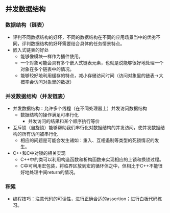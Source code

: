 ## 并发数据结构

### 数据结构（链表）

+ 评判不同数据结构的好坏，不同的数据结构在不同的应用场景当中的优劣不同，评判数据结构的好坏需要结合具体的任务情景特点。
+ 嵌入式链表的好处
  + 能够像模块一样作为插件使用。
  + 一个对象可能会具有多个嵌入式链表元素，也就是说能够很好地处理一个对象在多个链表中的情况。
  + 能够较好地利用缓存的特点，减小存储访问时间（访问对象里的链表$\rightarrow$大概率会访问对象里的数据）

### 并发数据结构（并发链表）

+ 并发数据结构：允许多个线程（在不同处理器上）并发访问数据结构
  + 数据结构的操作满足可串行化
    + 并发访问的结果和某个顺序执行等价
+ 互斥锁（自旋锁）能够帮助我们串行化对数据结构的并发访问，使并发数据结构的所有访问被串行化
  + 相应的问题是可能会发生诸如：重入、互相遏制等类型的死锁情况的发生。
+ C++和C中对锁的相关实现
  + C++中的类可以利用构造函数和析构函数来实现相应的上锁和换锁过程。
  + C中可利用宏包装，将临界区放到宏的循环体之中，但相比于C++不能很好地处理中间return的情况。

### 积累

+ 编程技巧：注意代码的可读性，进行正确合适的assertion；进行白板代码练习。